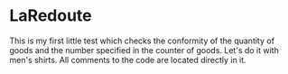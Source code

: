 # LaRedoute

This is my first little test which checks the conformity of the quantity of goods and the number specified in the counter of goods.
Let's do it with men's shirts.
All comments to the code are located directly in it.
######
